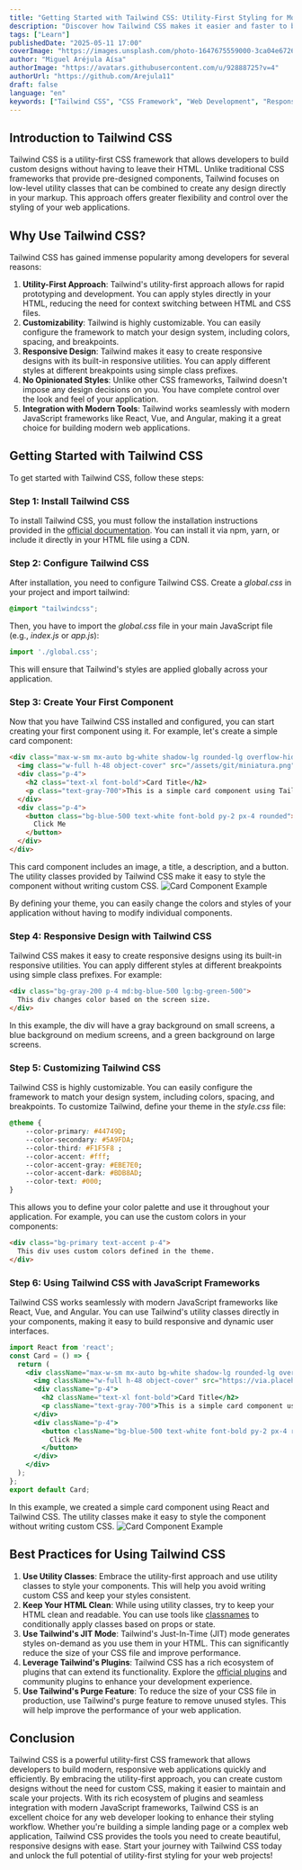 ```yaml
---
title: "Getting Started with Tailwind CSS: Utility-First Styling for Modern Web Apps"
description: "Discover how Tailwind CSS makes it easier and faster to build modern, responsive websites. In this beginner-friendly guide, you'll learn what Tailwind is, how it works, and how to integrate it into your project with real examples and best practices."
tags: ["Learn"]
publishedDate: "2025-05-11 17:00"
coverImage: "https://images.unsplash.com/photo-1647675559000-3ca04e672688?q=80&w=1932&auto=format&fit=crop&ixlib=rb-4.1.0&ixid=M3wxMjA3fDB8MHxwaG90by1wYWdlfHx8fGVufDB8fHx8fA%3D%3D"
author: "Miguel Aréjula Aísa"
authorImage: "https://avatars.githubusercontent.com/u/92888725?v=4"
authorUrl: "https://github.com/Arejula11"
draft: false
language: "en"
keywords: ["Tailwind CSS", "CSS Framework", "Web Development", "Responsive Design", "Utility-First CSS"]
---
```

## Introduction to Tailwind CSS
Tailwind CSS is a utility-first CSS framework that allows developers to build custom designs without having to leave their HTML. Unlike traditional CSS frameworks that provide pre-designed components, Tailwind focuses on low-level utility classes that can be combined to create any design directly in your markup. This approach offers greater flexibility and control over the styling of your web applications.
## Why Use Tailwind CSS?
Tailwind CSS has gained immense popularity among developers for several reasons:
1. **Utility-First Approach**: Tailwind's utility-first approach allows for rapid prototyping and development. You can apply styles directly in your HTML, reducing the need for context switching between HTML and CSS files.
2. **Customizability**: Tailwind is highly customizable. You can easily configure the framework to match your design system, including colors, spacing, and breakpoints.
3. **Responsive Design**: Tailwind makes it easy to create responsive designs with its built-in responsive utilities. You can apply different styles at different breakpoints using simple class prefixes.
4. **No Opinionated Styles**: Unlike other CSS frameworks, Tailwind doesn't impose any design decisions on you. You have complete control over the look and feel of your application.
5. **Integration with Modern Tools**: Tailwind works seamlessly with modern JavaScript frameworks like React, Vue, and Angular, making it a great choice for building modern web applications.
## Getting Started with Tailwind CSS
To get started with Tailwind CSS, follow these steps:
### Step 1: Install Tailwind CSS
To install Tailwind CSS, you must follow the installation instructions provided in the [official documentation](https://tailwindcss.com/docs/installation). You can install it via npm, yarn, or include it directly in your HTML file using a CDN.
### Step 2: Configure Tailwind CSS
After installation, you need to configure Tailwind CSS. Create a *global.css* in your project and import tailwind:
```css
@import "tailwindcss";
```
Then, you have to import the *global.css* file in your main JavaScript file (e.g., *index.js* or *app.js*):
```javascript
import './global.css';
```
This will ensure that Tailwind's styles are applied globally across your application.
### Step 3: Create Your First Component
Now that you have Tailwind CSS installed and configured, you can start creating your first component using it. For example, let's create a simple card component:
```html
<div class="max-w-sm mx-auto bg-white shadow-lg rounded-lg overflow-hidden">
  <img class="w-full h-48 object-cover" src="/assets/git/miniatura.png" alt="Card Image">
  <div class="p-4">
    <h2 class="text-xl font-bold">Card Title</h2>
    <p class="text-gray-700">This is a simple card component using Tailwind CSS.</p>
  </div>
  <div class="p-4">
    <button class="bg-blue-500 text-white font-bold py-2 px-4 rounded">
      Click Me
    </button>
  </div>
</div>
```
This card component includes an image, a title, a description, and a button. The utility classes provided by Tailwind CSS make it easy to style the component without writing custom CSS.
![Card Component Example](/assets/TailwindCSS-card.webp)

By defining your theme, you can easily change the colors and styles of your application without having to modify individual components.
### Step 4: Responsive Design with Tailwind CSS
Tailwind CSS makes it easy to create responsive designs using its built-in responsive utilities. You can apply different styles at different breakpoints using simple class prefixes. For example:
```html
<div class="bg-gray-200 p-4 md:bg-blue-500 lg:bg-green-500">
  This div changes color based on the screen size.
</div>
```
In this example, the div will have a gray background on small screens, a blue background on medium screens, and a green background on large screens.
### Step 5: Customizing Tailwind CSS
Tailwind CSS is highly customizable. You can easily configure the framework to match your design system, including colors, spacing, and breakpoints. To customize Tailwind, define your theme in the *style.css* file:
```css
@theme {
    --color-primary: #44749D;
    --color-secondary: #5A9FDA;
    --color-third: #F1F5F8 ;
    --color-accent: #fff;
    --color-accent-gray: #EBE7E0;
    --color-accent-dark: #BDB8AD;
    --color-text: #000;
}
```
This allows you to define your color palette and use it throughout your application. For example, you can use the custom colors in your components:
```html
<div class="bg-primary text-accent p-4">
  This div uses custom colors defined in the theme.
</div>
```
### Step 6: Using Tailwind CSS with JavaScript Frameworks
Tailwind CSS works seamlessly with modern JavaScript frameworks like React, Vue, and Angular. You can use Tailwind's utility classes directly in your components, making it easy to build responsive and dynamic user interfaces.
```jsx
import React from 'react';
const Card = () => {
  return (
    <div className="max-w-sm mx-auto bg-white shadow-lg rounded-lg overflow-hidden">
      <img className="w-full h-48 object-cover" src="https://via.placeholder.com/300" alt="Card Image" />
      <div className="p-4">
        <h2 className="text-xl font-bold">Card Title</h2>
        <p className="text-gray-700">This is a simple card component using Tailwind CSS.</p>
      </div>
      <div className="p-4">
        <button className="bg-blue-500 text-white font-bold py-2 px-4 rounded">
          Click Me
        </button>
      </div>
    </div>
  );
};
export default Card;
```
In this example, we created a simple card component using React and Tailwind CSS. The utility classes make it easy to style the component without writing custom CSS.
![Card Component Example](/assets/TailwindCSS-react.webp)

## Best Practices for Using Tailwind CSS
1. **Use Utility Classes**: Embrace the utility-first approach and use utility classes to style your components. This will help you avoid writing custom CSS and keep your styles consistent.
2. **Keep Your HTML Clean**: While using utility classes, try to keep your HTML clean and readable. You can use tools like [classnames](https://www.npmjs.com/package/classnames) to conditionally apply classes based on props or state.
3. **Use Tailwind's JIT Mode**: Tailwind's Just-In-Time (JIT) mode generates styles on-demand as you use them in your HTML. This can significantly reduce the size of your CSS file and improve performance.
4. **Leverage Tailwind's Plugins**: Tailwind CSS has a rich ecosystem of plugins that can extend its functionality. Explore the [official plugins](https://tailwindcss.com/docs/plugins) and community plugins to enhance your development experience.
5. **Use Tailwind's Purge Feature**: To reduce the size of your CSS file in production, use Tailwind's purge feature to remove unused styles. This will help improve the performance of your web application.
## Conclusion
Tailwind CSS is a powerful utility-first CSS framework that allows developers to build modern, responsive web applications quickly and efficiently. By embracing the utility-first approach, you can create custom designs without the need for custom CSS, making it easier to maintain and scale your projects. With its rich ecosystem of plugins and seamless integration with modern JavaScript frameworks, Tailwind CSS is an excellent choice for any web developer looking to enhance their styling workflow.
Whether you're building a simple landing page or a complex web application, Tailwind CSS provides the tools you need to create beautiful, responsive designs with ease. Start your journey with Tailwind CSS today and unlock the full potential of utility-first styling for your web projects!